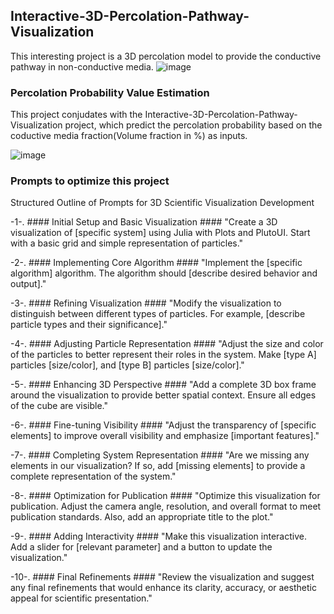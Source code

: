 ## Interactive-3D-Percolation-Pathway-Visualization ##
This interesting project is a 3D percolation model to provide the conductive pathway in non-conductive media.
![image](https://github.com/user-attachments/assets/f8f125ed-72b7-4b97-be57-32a58eb01b56)


### Percolation Probability Value Estimation ###
This project conjudates with the Interactive-3D-Percolation-Pathway-Visualization project, which predict the percolation probability based on the coductive media fraction(Volume fraction in %) as inputs.


![image](https://github.com/user-attachments/assets/30f9f4e8-9ae4-461b-bc5b-b5314b0656b9)


### Prompts to optimize this project ###
Structured Outline of Prompts for 3D Scientific Visualization Development

-1-. #### Initial Setup and Basic Visualization ####
"Create a 3D visualization of [specific system] using Julia with Plots and PlutoUI. Start with a basic grid and simple representation of particles."

-2-. #### Implementing Core Algorithm ####
"Implement the [specific algorithm] algorithm. The algorithm should [describe desired behavior and output]."

-3-. #### Refining Visualization ####
"Modify the visualization to distinguish between different types of particles. For example, [describe particle types and their significance]."

-4-. #### Adjusting Particle Representation ####
"Adjust the size and color of the particles to better represent their roles in the system. Make [type A] particles [size/color], and [type B] particles [size/color]."

-5-. #### Enhancing 3D Perspective ####
"Add a complete 3D box frame around the visualization to provide better spatial context. Ensure all edges of the cube are visible."

-6-. #### Fine-tuning Visibility #### 
"Adjust the transparency of [specific elements] to improve overall visibility and emphasize [important features]."

-7-. #### Completing System Representation #### 
"Are we missing any elements in our visualization? If so, add [missing elements] to provide a complete representation of the system."

-8-. #### Optimization for Publication ####
"Optimize this visualization for publication. Adjust the camera angle, resolution, and overall format to meet publication standards. Also, add an appropriate title to the plot."

-9-. #### Adding Interactivity #### 
"Make this visualization interactive. Add a slider for [relevant parameter] and a button to update the visualization."

-10-. #### Final Refinements ####
"Review the visualization and suggest any final refinements that would enhance its clarity, accuracy, or aesthetic appeal for scientific presentation."
